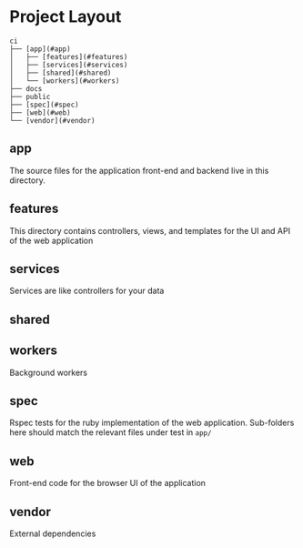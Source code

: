 Project Layout
===

```
ci
├── [app](#app)
│   ├── [features](#features)
│   ├── [services](#services)
│   ├── [shared](#shared)
│   └── [workers](#workers)
├── docs
├── public
├── [spec](#spec)
├── [web](#web)
└── [vendor](#vendor)
```

app
---

The source files for the application front-end and backend live in this directory.

features
---

This directory contains controllers, views, and templates for the UI and API of the web application

services
----

Services are like controllers for your data

shared
---

workers
---

Background workers

spec
---

Rspec tests for the ruby implementation of the web application. Sub-folders here should match the relevant files under test in `app/`

web
---

Front-end code for the browser UI of the application

vendor
---

External dependencies